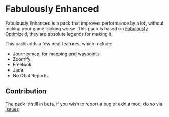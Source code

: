 # Fabulously Enhanced
Fabulously Enhanced is a pack that improves performance by a lot, without making your game looking worse.
This pack is based on [Fabulously Optimized](https://github.com/Fabulously-Optimized/fabulously-optimized), they are absolute legends for making it.

This pack adds a few neat features, which include:
- Journeymap, for mapping and waypoints
- Zoomify
- Freelook
- Jade
- No Chat Reports

## Contribution
The pack is still in beta, if you wish to report a bug or add a mod, do so via [Issues](https://github.com/LordImmaculate/FabulouslyEnhanced/issues)
